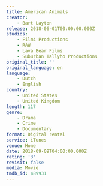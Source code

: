 ```yaml
---
title: American Animals
creator:
    - Bart Layton
release: 2018-06-01T00:00:00.000Z
studios:
    - Film4 Productions
    - RAW
    - Lava Bear Films
    - Suburban Tallyho Productions
original_title: ''
original_language: en
language:
    - Dutch
    - English
country:
    - United States
    - United Kingdom
length: 117
genre:
    - Drama
    - Crime
    - Documentary
format: Digital rental
service: iTunes
venue: Home
date: 2018-09-09T04:00:00.000Z
rating: '3'
revisit: false
media: Movie
tmdb_id: 489931
---
```



